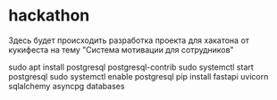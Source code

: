# hackathon
Здесь будет происходить разработка проекта для хакатона от кукифеста на тему "Система мотивации для сотрудников"

sudo apt install postgresql postgresql-contrib
sudo systemctl start postgresql
sudo systemctl enable postgresql
pip install fastapi uvicorn sqlalchemy asyncpg databases
<!-- sudo -u postgres psql -->